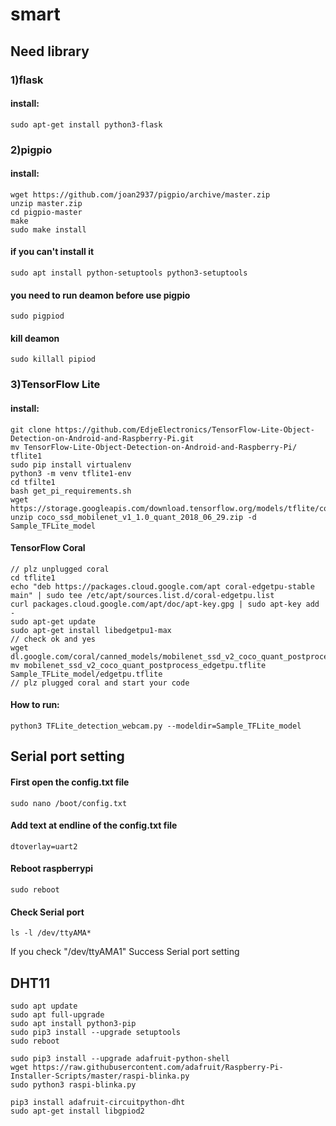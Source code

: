 # smart

## Need library
### 1)flask
#### install: 
```
sudo apt-get install python3-flask
```
### 2)pigpio
#### install:
```
wget https://github.com/joan2937/pigpio/archive/master.zip
unzip master.zip
cd pigpio-master
make
sudo make install
```
#### if you can't install it
```
sudo apt install python-setuptools python3-setuptools
```
#### you need to run deamon before use pigpio
```
sudo pigpiod
```
#### kill deamon
```
sudo killall pipiod
```
### 3)TensorFlow Lite
#### install:
```
git clone https://github.com/EdjeElectronics/TensorFlow-Lite-Object-Detection-on-Android-and-Raspberry-Pi.git
mv TensorFlow-Lite-Object-Detection-on-Android-and-Raspberry-Pi/ tflite1
sudo pip install virtualenv
python3 -m venv tflite1-env
cd tfilte1
bash get_pi_requirements.sh
wget https://storage.googleapis.com/download.tensorflow.org/models/tflite/coco_ssd_mobilenet_v1_1.0_quant_2018_06_29.zip
unzip coco_ssd_mobilenet_v1_1.0_quant_2018_06_29.zip -d Sample_TFLite_model
```
#### TensorFlow Coral
```
// plz unplugged coral
cd tflite1
echo "deb https://packages.cloud.google.com/apt coral-edgetpu-stable main" | sudo tee /etc/apt/sources.list.d/coral-edgetpu.list
curl packages.cloud.google.com/apt/doc/apt-key.gpg | sudo apt-key add -
sudo apt-get update
sudo apt-get install libedgetpu1-max
// check ok and yes
wget dl.google.com/coral/canned_models/mobilenet_ssd_v2_coco_quant_postprocess_edgetpu.tflite
mv mobilenet_ssd_v2_coco_quant_postprocess_edgetpu.tflite Sample_TFLite_model/edgetpu.tflite
// plz plugged coral and start your code 
```
#### How to run:
```
python3 TFLite_detection_webcam.py --modeldir=Sample_TFLite_model
```
## Serial port setting
#### First open the config.txt file
```
sudo nano /boot/config.txt
```
#### Add text at endline of the config.txt file
```
dtoverlay=uart2
```
#### Reboot raspberrypi
```
sudo reboot
```
#### Check Serial port
```
ls -l /dev/ttyAMA*
```
If you check "/dev/ttyAMA1"
Success Serial port setting

## DHT11
```
sudo apt update
sudo apt full-upgrade
sudo apt install python3-pip
sudo pip3 install --upgrade setuptools
sudo reboot

sudo pip3 install --upgrade adafruit-python-shell
wget https://raw.githubusercontent.com/adafruit/Raspberry-Pi-Installer-Scripts/master/raspi-blinka.py
sudo python3 raspi-blinka.py

pip3 install adafruit-circuitpython-dht
sudo apt-get install libgpiod2
```
